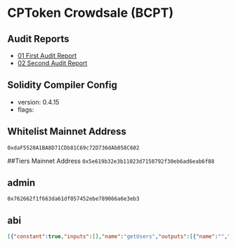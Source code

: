 # CPToken Crowdsale (BCPT)

## Audit Reports
- [01 First Audit Report](audit01.md)
- [02 Second Audit Report](audit02.md)

## Solidity Compiler Config

- version: 0.4.15
- flags:

## Whitelist Mainnet Address
`0xdaF5520A1BA8D71CDb81C69c72D736dAb058C602`

##Tiers Mainnet Address
`0x5e619b32e3b11023d7150792f30eb6ad6eab6f88`

## admin
`0x762662f1f663da61df057452ebe789066a6e3eb3`

## abi
```json
[{"constant":true,"inputs":[],"name":"getUsers","outputs":[{"name":"","type":"address[]"}],"payable":false,"type":"function"},{"constant":true,"inputs":[],"name":"numUsers","outputs":[{"name":"","type":"uint256"}],"payable":false,"type":"function"},{"constant":false,"inputs":[{"name":"state","type":"bool"}],"name":"setSignUpOnOff","outputs":[],"payable":false,"type":"function"},{"constant":true,"inputs":[{"name":"addr","type":"address"}],"name":"isSignedUp","outputs":[{"name":"","type":"bool"}],"payable":false,"type":"function"},{"constant":true,"inputs":[],"name":"getAdmin","outputs":[{"name":"","type":"address"}],"payable":false,"type":"function"},{"constant":true,"inputs":[],"name":"signUpOn","outputs":[{"name":"","type":"bool"}],"payable":false,"type":"function"},{"constant":false,"inputs":[],"name":"signUp","outputs":[],"payable":false,"type":"function"},{"constant":true,"inputs":[{"name":"idx","type":"uint256"}],"name":"userAtIndex","outputs":[{"name":"","type":"address"}],"payable":false,"type":"function"},{"inputs":[],"payable":false,"type":"constructor"},{"payable":false,"type":"fallback"}]
```
